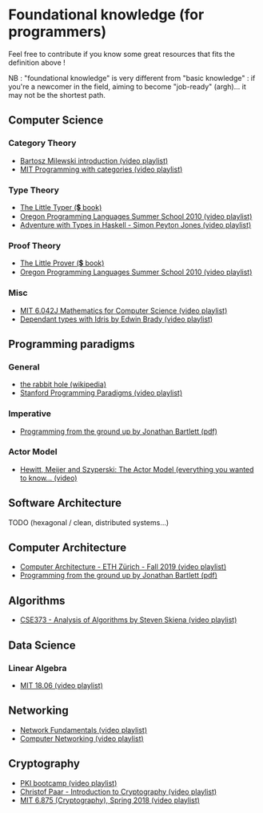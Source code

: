 # Foundational knowledge (for programmers)

Feel free to contribute if you know some great resources that fits the definition above !

NB : "foundational knowledge" is very different from "basic knowledge" : if you're a newcomer in the field, aiming to become "job-ready" (argh)... it may not be the shortest path.

## Computer Science 
### Category Theory
- [Bartosz Milewski introduction (video playlist)](https://www.youtube.com/playlist?list=PLbgaMIhjbmEnaH_LTkxLI7FMa2HsnawM_)
- [MIT Programming with categories (video playlist)](https://www.youtube.com/playlist?list=PLhgq-BqyZ7i7MTGhUROZy3BOICnVixETS)

### Type Theory
- [The Little Typer (💲 book)](https://mitpress.mit.edu/books/little-typer)
- [Oregon Programming Languages Summer School 2010 (video playlist)](https://www.youtube.com/watch?v=ev7AYsLljxk&list=PL8Ky8lYL8-Oh7awp0sqa82o7Ggt4AGhyf&index=5)
- [Adventure with Types in Haskell - Simon Peyton Jones (video playlist)](https://www.youtube.com/playlist?list=PL7lYBKOG3R5DnCP3r3bvKreRjRRWpp1Ao)

### Proof Theory
- [The Little Prover (💲 book)](https://mitpress.mit.edu/books/little-prover)
- [Oregon Programming Languages Summer School 2010 (video playlist)](https://www.youtube.com/watch?v=YRu7Xi-mNK8&list=PL8Ky8lYL8-Oh7awp0sqa82o7Ggt4AGhyf&index=12)

### Misc
- [MIT 6.042J Mathematics for Computer Science (video playlist)](https://www.youtube.com/playlist?list=PLB7540DEDD482705B)
- [Dependant types with Idris by Edwin Brady (video playlist)](https://www.youtube.com/playlist?list=PL7lYBKOG3R5CLb6AOhE4EaSmVzXrgJM6n)

## Programming paradigms

### General
- [the rabbit hole (wikipedia) ](https://en.wikipedia.org/wiki/Programming_paradigm)
- [Stanford Programming Paradigms (video playlist)](https://www.youtube.com/playlist?list=PL9D558D49CA734A02)

### Imperative
- [Programming from the ground up by Jonathan Bartlett (pdf)](https://download-mirror.savannah.gnu.org/releases/pgubook/ProgrammingGroundUp-1-0-booksize.pdf)

### Actor Model
- [Hewitt, Meijer and Szyperski: The Actor Model (everything you wanted to know... (video)](https://www.youtube.com/watch?v=7erJ1DV_Tlo)

## Software Architecture
TODO (hexagonal / clean, distributed systems...)

## Computer Architecture
- [Computer Architecture - ETH Zürich - Fall 2019 (video playlist)](https://www.youtube.com/playlist?list=PL5Q2soXY2Zi-DyoI3HbqcdtUm9YWRR_z-)
- [Programming from the ground up by Jonathan Bartlett (pdf)](https://download-mirror.savannah.gnu.org/releases/pgubook/ProgrammingGroundUp-1-0-booksize.pdf)

## Algorithms
- [CSE373 - Analysis of Algorithms by Steven Skiena (video playlist)](https://www.youtube.com/playlist?list=PLOtl7M3yp-DX32N0fVIyvn7ipWKNGmwpp)

## Data Science
### Linear Algebra
- [MIT 18.06 (video playlist)](https://ocw.mit.edu/courses/mathematics/18-06-linear-algebra-spring-2010/)

## Networking
- [Network Fundamentals (video playlist)](https://www.youtube.com/playlist?list=PLDQaRcbiSnqF5U8ffMgZzS7fq1rHUI3Q8)
- [Computer Networking (video playlist)](https://www.youtube.com/playlist?list=PL6gx4Cwl9DGBpuvPW0aHa7mKdn_k9SPKO)

## Cryptography
- [PKI bootcamp (video playlist)](https://www.youtube.com/watch?v=q9vu6_2r0o4&list=PLDp2gaPHHZK-mnKi3Zy_-hRjqLHh5PaAv) 
- [Christof Paar - Introduction to Cryptography (video playlist)](https://www.youtube.com/playlist?list=PL6N5qY2nvvJE8X75VkXglSrVhLv1tVcfy)
- [MIT 6.875 (Cryptography), Spring 2018 (video playlist)](https://www.youtube.com/playlist?list=PL6ogFv-ieghe8MOIcpD6UDtdK-UMHG8oH)
